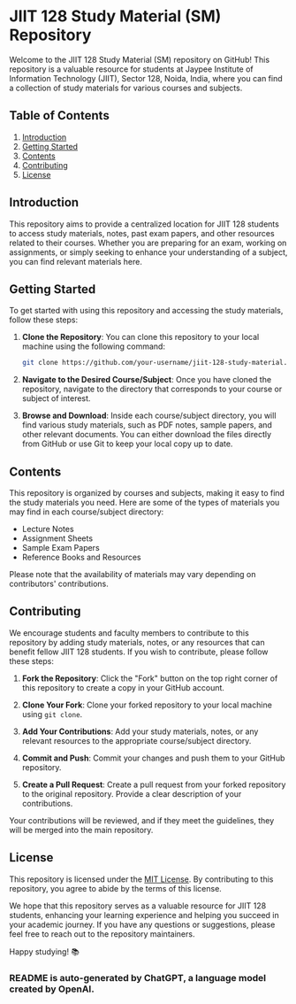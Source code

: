# JIIT 128 Study Material (SM) Repository

Welcome to the JIIT 128 Study Material (SM) repository on GitHub! This repository is a valuable resource for students at Jaypee Institute of Information Technology (JIIT), Sector 128, Noida, India, where you can find a collection of study materials for various courses and subjects.

## Table of Contents

1. [Introduction](#introduction)
2. [Getting Started](#getting-started)
3. [Contents](#contents)
4. [Contributing](#contributing)
5. [License](#license)

## Introduction

This repository aims to provide a centralized location for JIIT 128 students to access study materials, notes, past exam papers, and other resources related to their courses. Whether you are preparing for an exam, working on assignments, or simply seeking to enhance your understanding of a subject, you can find relevant materials here.

## Getting Started

To get started with using this repository and accessing the study materials, follow these steps:

1. **Clone the Repository**: You can clone this repository to your local machine using the following command:

   ```bash
   git clone https://github.com/your-username/jiit-128-study-material.git
   ```

2. **Navigate to the Desired Course/Subject**: Once you have cloned the repository, navigate to the directory that corresponds to your course or subject of interest.

3. **Browse and Download**: Inside each course/subject directory, you will find various study materials, such as PDF notes, sample papers, and other relevant documents. You can either download the files directly from GitHub or use Git to keep your local copy up to date.

## Contents

This repository is organized by courses and subjects, making it easy to find the study materials you need. Here are some of the types of materials you may find in each course/subject directory:

- Lecture Notes
- Assignment Sheets
- Sample Exam Papers
- Reference Books and Resources

Please note that the availability of materials may vary depending on contributors' contributions.

## Contributing

We encourage students and faculty members to contribute to this repository by adding study materials, notes, or any resources that can benefit fellow JIIT 128 students. If you wish to contribute, please follow these steps:

1. **Fork the Repository**: Click the "Fork" button on the top right corner of this repository to create a copy in your GitHub account.

2. **Clone Your Fork**: Clone your forked repository to your local machine using `git clone`.

3. **Add Your Contributions**: Add your study materials, notes, or any relevant resources to the appropriate course/subject directory.

4. **Commit and Push**: Commit your changes and push them to your GitHub repository.

5. **Create a Pull Request**: Create a pull request from your forked repository to the original repository. Provide a clear description of your contributions.

Your contributions will be reviewed, and if they meet the guidelines, they will be merged into the main repository.

## License

This repository is licensed under the [MIT License](LICENSE). By contributing to this repository, you agree to abide by the terms of this license.

We hope that this repository serves as a valuable resource for JIIT 128 students, enhancing your learning experience and helping you succeed in your academic journey. If you have any questions or suggestions, please feel free to reach out to the repository maintainers.

Happy studying! 📚


### README is auto-generated by ChatGPT, a language model created by OpenAI.
